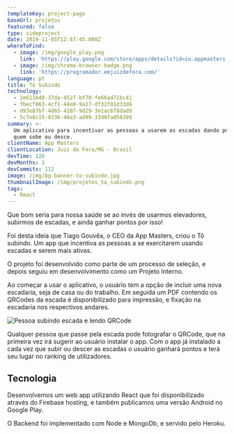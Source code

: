 ```yaml
---
templateKey: project-page
baseUrl: projetos
featured: false
type: sideproject
date: 2019-11-05T12:47:45.008Z
whereToFind:
  - image: /img/google_play.png
    link: 'https://play.google.com/store/apps/details?id=io.appmasters.tosubindo'
  - image: /img/chrome-browser-badge.png
    link: 'https://programador.emjuizdefora.com/'
language: pt
title: Tô Subindo
technology:
  - 2e611b48-37da-4527-bf70-fe66ad71bc41
  - fbecf863-4cf1-44e0-9a27-df32f01d33d6
  - d93e87bf-4d65-4107-9d29-3e1ac6f8dad9
  - 5c7e8c15-9336-40a3-ad99-33d0fa050309
summary: >-
  Um aplicativo para incentivar as pessoas a usarem as escadas dando pontos para
  quem sobe ou desce.
clientName: App Masters
clientLocation: Juiz de Fora/MG - Brasil
devTime: 126
devMonths: 1
devCommits: 112
image: /img/bg-banner-to-subindo.jpg
thumbnailImage: /img/projetos_to_subindo.png
tags:
  - React
---
```

Que bom seria para nossa saúde se ao invés de usarmos elevadores, subirmos de escadas, e ainda ganhar pontos por isso!

Foi desta ideia que Tiago Gouvêa, o CEO da App Masters, criou o Tô subindo. Um app que incentiva as pessoas a se exercitarem usando escadas e serem mais ativas.

O projeto foi desenvolvido como parte de um processo de seleção, e depois seguiu em desenvolvimento como um Projeto Interno.

Ao começar a usar o aplicativo, o usuário tem a opção de incluir uma nova escadaria, seja de casa ou do trabalho. Em seguida um PDF contendo os QRCodes da escada é disponibilizado para impressão, e fixação na escadaria nos respectivos andares.

![Pessoa subindo escada e lendo QRCode](/img/baraky_to_subindo.jpg)

Qualquer pessoa que passe pela escada pode fotografar o QRCode, que na primeira vez irá sugerir ao usuário instalar o app. Com o app já instalado a cada vez que subir ou descer as escadas o usuário ganhará pontos e terá seu lugar no ranking de utilizadores.

## Tecnologia

Desenvolvemos um web app utilizando React que foi disponibilizado através do Firebase hosting, e também publicamos uma versão Android no Google Play.

O Backend foi implementado com Node e MongoDb, e servido pelo Heroku.
